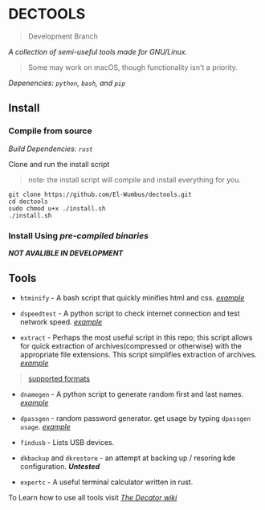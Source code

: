 
# DECTOOLS

>Development Branch

*A collection of semi-useful tools made for GNU/Linux.*

> Some may work on macOS, though functionality isn't a priority.

*Depenencies: `python`, `bash`, and `pip`*

## Install

### Compile from source

*Build Dependencies: `rust`*

Clone and run the install script

> note: the install script will compile and install everything for you.

```shell
git clone https://github.com/El-Wumbus/dectools.git
cd dectools
sudo chmod u+x ./install.sh
./install.sh
```

### Install Using *pre-compiled binaries*

***NOT AVALIBLE IN DEVELOPMENT***

## Tools

- `htminify` - A bash script that quickly minifies html and css. *[example](https://asciinema.org/a/UrK0zTDwZeVA0qfpDdijE8a1A)*

- `dspeedtest` - A python script to check internet connection and test network speed. *[example](https://asciinema.org/a/473974)*

- `extract` - Perhaps the most useful script in this repo; this script allows for quick extraction of archives(compressed or otherwise) with the appropriate file extensions. This script simplifies extraction of archives.  *[example](https://asciinema.org/a/dL4Nlw3IoVAOtAms38o5uezMR)*

> [supported formats](https://github.com/El-Wumbus/dectools/blob/development/Docs/ExtractSupportedFileTypes.md)

- `dnamegen` - A python script to generate random first and last names. *[example](https://asciinema.org/a/473926)*

- `dpassgen` - random password generator. get usage by typing `dpassgen usage`. *[example](https://asciinema.org/a/473989)*

- `findusb` - Lists USB devices.

- `dkbackup` and `dkrestore` - an attempt at backing up / resoring kde configuration. ***Untested***

- `expertc` - A useful terminal calculator written in rust.

To Learn how to use all tools visit *[The Decator wiki](https://el-wumbus.github.io/wiki)*
